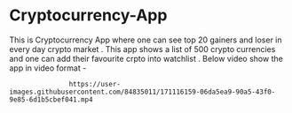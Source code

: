 # Cryptocurrency-App
This is Cryptocurrency App where one can see top 20 gainers and loser in every day crypto market . 
This app shows a list of 500 crypto currencies and one can add their favourite crpto into watchlist .
Below video show the app in video format - 


                   https://user-images.githubusercontent.com/84835011/171116159-06da5ea9-90a5-43f0-9e85-6d1b5cbef041.mp4
